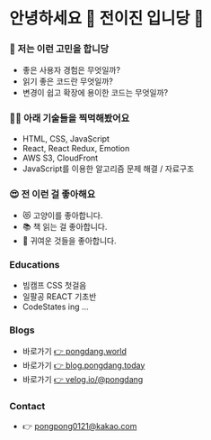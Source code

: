 # 안녕하세요 👋 전이진 입니당 👻

### 🤔 저는 이런 고민을 합니당 

- 좋은 사용자 경험은 무엇일까?
- 읽기 좋은 코드란 무엇일까?
- 변경이 쉽고 확장에 용이한 코드는 무엇일까?

### 🧑‍💻 아래 기술들을 찍먹해봤어요

- HTML, CSS, JavaScript
- React, React Redux, Emotion
- AWS S3, CloudFront
- JavaScript를 이용한 알고리즘 문제 해결 / 자료구조

### 😍 전 이런 걸 좋아해요

- 😻 고양이를 좋아합니다.
- 📚 책 읽는 걸 좋아합니다.
- 💙 귀여운 것들을 좋아합니다.

### Educations
- 빔캠프 CSS 첫걸음
- 일팔공 REACT 기초반
- CodeStates ing ...

### Blogs

- 바로가기 [ 👉 pongdang.world](https://pongdang.world)
- 바로가기 [ 👉 blog.pongdang.today](https://blog.pongdang.today)
- 바로가기 [ 👉 velog.io/@pongdang](https://velog.io/@pongdang)

### Contact

- 👉 pongpong0121@kakao.com
